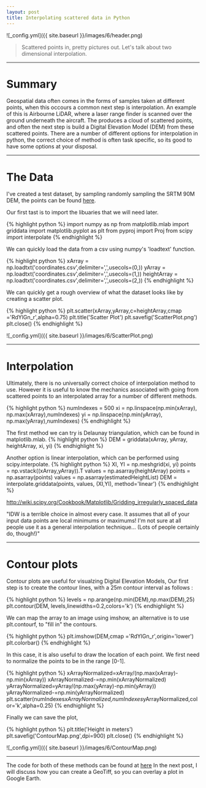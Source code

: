 ```yaml
---
layout: post
title: Interpolating scattered data in Python
---
```


![_config.yml]({{ site.baseurl }}/images/6/header.png)

> Scattered points in, pretty pictures out. Let's talk about two dimensional interpolation. 

---
Summary
===============

Geospatial data often comes in the forms of samples taken at different points, when this occours a common next step is interpolation. 
An example of this is Airbourne LiDAR, where a laser range finder is scanned over the ground underneath the aircraft. The produces a cloud of scattered points, and often the next step is build a Digital Elevation Model (DEM) from these scattered points.  There are a number of different options for interpolation in python, the correct choice of method is often task specific, so its good to have some options at your disposal.

---

The Data
===============

I've created a test dataset, by sampling randomly sampling the SRTM 90M DEM, the points can be found [here](https://www.dropbox.com/s/msds7t2ilb0lzb4/coordinates.csv?dl=0).

Our first tast is to import the libuaries that we will need later. 

{% highlight python %}
import numpy as np
from matplotlib.mlab import griddata
import matplotlib.pyplot as plt
from pyproj import Proj
from scipy import interpolate
{% endhighlight %}

We can quickly load the data from a csv using numpy's 'loadtext' function.

{% highlight python %}
xArray = np.loadtxt('coordinates.csv',delimiter=',',usecols=(0,))
yArray = np.loadtxt('coordinates.csv',delimiter=',',usecols=(1,))
heightArray = np.loadtxt('coordinates.csv',delimiter=',',usecols=(2,))
{% endhighlight %}


We can quickly get a rough overview of what the dataset looks like by creating a scatter plot. 

{% highlight python %}
plt.scatter(xArray,yArray,c=heightArray,cmap ='RdYlGn_r',alpha=0.75)
plt.title('Scatter Plot')
plt.savefig('ScatterPlot.png')
plt.close()
{% endhighlight %}

![_config.yml]({{ site.baseurl }}/images/6/ScatterPlot.png)


---

Interpolation
===============

Ultimately, there is no universally correct choice of interpolation method to use. However it is useful to know the mechanics associated with going from scattered points to an interpolated array for a number of different methods. 


{% highlight python %}
numIndexes = 500
xi = np.linspace(np.min(xArray), np.max(xArray),numIndexes)
yi = np.linspace(np.min(yArray), np.max(yArray),numIndexes)
{% endhighlight %}

The first method we can try is Delaunay triangulation, which can be found in matplotlib.mlab. 
{% highlight python %}
DEM = griddata(xArray, yArray, heightArray, xi, yi)
{% endhighlight %}


Another option is linear interpolation, which can be performed using scipy.interpolate.
{% highlight python %}
XI, YI = np.meshgrid(xi, yi)
points = np.vstack((xArray,yArray)).T
values = np.asarray(heightArray)
points = np.asarray(points)
values = np.asarray(estimatedHeightList)
DEM = interpolate.griddata(points, values, (XI,YI), method='linear')
{% endhighlight %}

http://wiki.scipy.org/Cookbook/Matplotlib/Gridding_irregularly_spaced_data

"IDW is a terrible choice in almost every case. It assumes that all of your input data points are local minimums or maximums! I'm not sure at all people use it as a general interpolation technique... (Lots of people certainly do, though!)"

---

Contour plots
===============

Contour plots are useful for visualzing Digital Elevation Models, Our first step is to create the contour lines, with a 25m contour interval as follows :

{% highlight python %}
levels = np.arange(np.min(DEM),np.max(DEM),25)
plt.contour(DEM, levels,linewidths=0.2,colors='k')
{% endhighlight %}


We can map the array to an image using imshow, an alternative is to use plt.contourf, to "fill in" the contours.

{% highlight python %}
plt.imshow(DEM,cmap ='RdYlGn_r',origin='lower')
plt.colorbar()
{% endhighlight %}

In this case, it is also useful to draw the location of each point. 
We first need to normalize the points to be in the range [0-1].

{% highlight python %}
xArrayNormalized=xArray/(np.max(xArray)-np.min(xArray))
xArrayNormalized-=np.min(xArrayNormalized)
yArrayNormalized=yArray/(np.max(yArray)-np.min(yArray))
yArrayNormalized-=np.min(yArrayNormalized)
plt.scatter(numIndexes*xArrayNormalized,numIndexes*yArrayNormalized,color='k',alpha=0.25)
{% endhighlight %}

Finally we can save the plot,

{% highlight python %}
plt.title('Height in meters')
plt.savefig('ContourMap.png',dpi=900)
plt.close()
{% endhighlight %}

![_config.yml]({{ site.baseurl }}/images/6/ContourMap.png)

---

The code for both of these methods can be found at [here](https://www.dropbox.com/sh/pdz1ni655gvroa0/AAAcIR-squ_GNBRY9GuxB0RCa?dl=0)
In the next post, I will discuss how you can create a GeoTiff, so you can overlay a plot in Google Earth.
